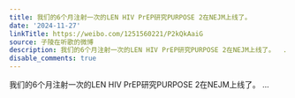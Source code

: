 ```yaml
---
title: 我们的6个月注射一次的LEN HIV PrEP研究PURPOSE 2在NEJM上线了。
date: '2024-11-27'
linkTitle: https://weibo.com/1251560221/P2kQkAaiG
source: 子陵在听歌的微博
description: 我们的6个月注射一次的LEN HIV PrEP研究PURPOSE 2在NEJM上线了。  ...
disable_comments: true
---
```

我们的6个月注射一次的LEN HIV PrEP研究PURPOSE 2在NEJM上线了。  ...